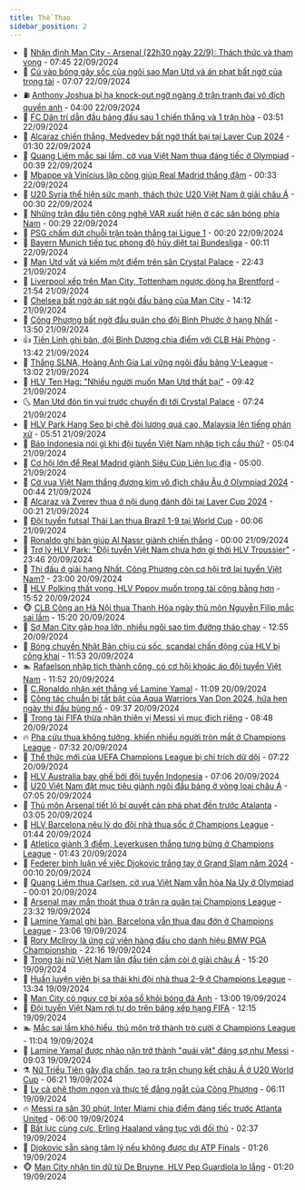 ```yaml
---
title: Thể Thao
sidebar_position: 2
---
```


<!-- dantri-the-thao:START -->
- 🎡 [Nhận định Man City - Arsenal &lpar;22h30 ngày 22/9&rpar;: Thách thức và tham vọng](https://dantri.com.vn/the-thao/nhan-dinh-man-city-arsenal-22h30-ngay-229-thach-thuc-va-tham-vong-20240922144546941.htm) - 07:45 22/09/2024
- 💯 [Cú vào bóng gây sốc của ngôi sao Man Utd và án phạt bất ngờ của trọng tài](https://dantri.com.vn/the-thao/cu-vao-bong-gay-soc-cua-ngoi-sao-man-utd-va-an-phat-bat-ngo-cua-trong-tai-20240922140713411.htm) - 07:07 22/09/2024
- ⛽️ [Anthony Joshua bị hạ knock-out ngỡ ngàng ở trận tranh đai vô địch quyền anh](https://dantri.com.vn/the-thao/anthony-joshua-bi-ha-knock-out-ngo-ngang-o-tran-tranh-dai-vo-dich-quyen-anh-20240922103244582.htm) - 04:00 22/09/2024
- 💃 [FC Dân trí dẫn đầu bảng đấu sau 1 chiến thắng và 1 trận hòa](https://dantri.com.vn/the-thao/fc-dan-tri-dan-dau-bang-dau-sau-1-chien-thang-va-1-tran-hoa-20240922133447413.htm) - 03:51 22/09/2024
- 🌈 [Alcaraz chiến thắng, Medvedev bất ngờ thất bại tại Laver Cup 2024](https://dantri.com.vn/the-thao/alcaraz-chien-thang-medvedev-bat-ngo-that-bai-tai-laver-cup-2024-20240922082443461.htm) - 01:30 22/09/2024
- 🦅 [Quang Liêm mắc sai lầm, cờ vua Việt Nam thua đáng tiếc ở Olympiad](https://dantri.com.vn/the-thao/quang-liem-mac-sai-lam-co-vua-viet-nam-thua-dang-tiec-o-olympiad-20240922073527013.htm) - 00:39 22/09/2024
- 🌝 [Mbappe và Vinicius lập công giúp Real Madrid thắng đậm](https://dantri.com.vn/the-thao/mbappe-va-vinicius-lap-cong-giup-real-madrid-thang-dam-20240922073214058.htm) - 00:33 22/09/2024
- 🚀 [U20 Syria thể hiện sức mạnh, thách thức U20 Việt Nam ở giải châu Á](https://dantri.com.vn/the-thao/u20-syria-the-hien-suc-manh-thach-thuc-u20-viet-nam-o-giai-chau-a-20240922080222093.htm) - 00:30 22/09/2024
- 🎉 [Những trận đầu tiên công nghệ VAR xuất hiện ở các sân bóng phía Nam](https://dantri.com.vn/the-thao/nhung-tran-dau-tien-cong-nghe-var-xuat-hien-o-cac-san-bong-phia-nam-20240921230311045.htm) - 00:29 22/09/2024
- 📝 [PSG chấm dứt chuỗi trận toàn thắng tại Ligue 1](https://dantri.com.vn/the-thao/psg-cham-dut-chuoi-tran-toan-thang-tai-ligue-1-20240922071556178.htm) - 00:20 22/09/2024
- 🦄 [Bayern Munich tiếp tục phong độ hủy diệt tại Bundesliga](https://dantri.com.vn/the-thao/bayern-munich-tiep-tuc-phong-do-huy-diet-tai-bundesliga-20240922061840435.htm) - 00:11 22/09/2024
- 🎉 [Man Utd vất vả kiếm một điểm trên sân Crystal Palace](https://dantri.com.vn/the-thao/man-utd-vat-va-kiem-mot-diem-tren-san-crystal-palace-20240922054321653.htm) - 22:43 21/09/2024
- 💼 [Liverpool xếp trên Man City, Tottenham ngược dòng hạ Brentford](https://dantri.com.vn/the-thao/liverpool-xep-tren-man-city-tottenham-nguoc-dong-ha-brentford-20240922045445473.htm) - 21:54 21/09/2024
- 🤡 [Chelsea bất ngờ áp sát ngôi đầu bảng của Man City](https://dantri.com.vn/the-thao/chelsea-bat-ngo-ap-sat-ngoi-dau-bang-cua-man-city-20240921211217629.htm) - 14:12 21/09/2024
- 🦆 [Công Phượng bất ngờ đầu quân cho đội Bình Phước ở hạng Nhất](https://dantri.com.vn/the-thao/cong-phuong-bat-ngo-dau-quan-cho-doi-binh-phuoc-o-hang-nhat-20240921204755980.htm) - 13:50 21/09/2024
- 👍 [Tiến Linh ghi bàn, đội Bình Dương chia điểm với CLB Hải Phòng](https://dantri.com.vn/the-thao/tien-linh-ghi-ban-doi-binh-duong-chia-diem-voi-clb-hai-phong-20240921203610326.htm) - 13:42 21/09/2024
- 💼 [Thắng SLNA, Hoàng Anh Gia Lai vững ngôi đầu bảng V-League](https://dantri.com.vn/the-thao/thang-slna-hoang-anh-gia-lai-vung-ngoi-dau-bang-v-league-20240921192736132.htm) - 13:02 21/09/2024
- 🦒 [HLV Ten Hag: &quot;Nhiều người muốn Man Utd thất bại&quot;](https://dantri.com.vn/the-thao/hlv-ten-hag-nhieu-nguoi-muon-man-utd-that-bai-20240921135859071.htm) - 09:42 21/09/2024
- 🌜 [Man Utd đón tin vui trước chuyến đi tới Crystal Palace](https://dantri.com.vn/the-thao/man-utd-don-tin-vui-truoc-chuyen-di-toi-crystal-palace-20240921142421724.htm) - 07:24 21/09/2024
- 🦆 [HLV Park Hang Seo bị chê đòi lương quá cao, Malaysia lên tiếng phán xử](https://dantri.com.vn/the-thao/hlv-park-hang-seo-bi-che-doi-luong-qua-cao-malaysia-len-tieng-phan-xu-20240921125126569.htm) - 05:51 21/09/2024
- 💪 [Báo Indonesia nói gì khi đội tuyển Việt Nam nhập tịch cầu thủ?](https://dantri.com.vn/the-thao/bao-indonesia-noi-gi-khi-doi-tuyen-viet-nam-nhap-tich-cau-thu-20240921120433212.htm) - 05:04 21/09/2024
- 🧠 [Cơ hội lớn để Real Madrid giành Siêu Cúp Liên lục địa](https://dantri.com.vn/the-thao/co-hoi-lon-de-real-madrid-gianh-sieu-cup-lien-luc-dia-20240921115227084.htm) - 05:00 21/09/2024
- 🦄 [Cờ vua Việt Nam thắng đương kim vô địch châu Âu ở Olympiad 2024](https://dantri.com.vn/the-thao/co-vua-viet-nam-thang-duong-kim-vo-dich-chau-au-o-olympiad-2024-20240921073958771.htm) - 00:44 21/09/2024
- 🥸 [Alcaraz và Zverev thua ở nội dung đánh đôi tại Laver Cup 2024](https://dantri.com.vn/the-thao/alcaraz-va-zverev-thua-o-noi-dung-danh-doi-tai-laver-cup-2024-20240921071930144.htm) - 00:21 21/09/2024
- 🤠 [Đội tuyển futsal Thái Lan thua Brazil 1-9 tại World Cup](https://dantri.com.vn/the-thao/doi-tuyen-futsal-thai-lan-thua-brazil-1-9-tai-world-cup-20240920231537165.htm) - 00:06 21/09/2024
- 👺 [Ronaldo ghi bàn giúp Al Nassr giành chiến thắng](https://dantri.com.vn/the-thao/ronaldo-ghi-ban-giup-al-nassr-gianh-chien-thang-20240921073325118.htm) - 00:00 21/09/2024
- 📝 [Trợ lý HLV Park: &quot;Đội tuyển Việt Nam chưa hơn gì thời HLV Troussier&quot;](https://dantri.com.vn/the-thao/tro-ly-hlv-park-doi-tuyen-viet-nam-chua-hon-gi-thoi-hlv-troussier-20240918145216544.htm) - 23:46 20/09/2024
- 🦆 [Thi đấu ở giải hạng Nhất, Công Phượng còn cơ hội trở lại tuyển Việt Nam?](https://dantri.com.vn/the-thao/thi-dau-o-giai-hang-nhat-cong-phuong-con-co-hoi-tro-lai-tuyen-viet-nam-20240920174208073.htm) - 23:00 20/09/2024
- 🥳 [HLV Polking thất vọng, HLV Popov muốn trọng tài công bằng hơn](https://dantri.com.vn/the-thao/hlv-polking-that-vong-hlv-popov-muon-trong-tai-cong-bang-hon-20240920224737199.htm) - 15:52 20/09/2024
- 🐵 [CLB Công an Hà Nội thua Thanh Hóa ngày thủ môn Nguyễn Filip mắc sai lầm](https://dantri.com.vn/the-thao/clb-cong-an-ha-noi-thua-thanh-hoa-ngay-thu-mon-nguyen-filip-mac-sai-lam-20240920221831304.htm) - 15:20 20/09/2024
- 🤩 [Sợ Man City gặp họa lớn, nhiều ngôi sao tìm đường tháo chạy](https://dantri.com.vn/the-thao/so-man-city-gap-hoa-lon-nhieu-ngoi-sao-tim-duong-thao-chay-20240920195455633.htm) - 12:55 20/09/2024
- 🤠 [Bóng chuyền Nhật Bản chịu cú sốc, scandal chấn động của HLV bị công khai](https://dantri.com.vn/the-thao/bong-chuyen-nhat-ban-chiu-cu-soc-scandal-chan-dong-cua-hlv-bi-cong-khai-20240920185355756.htm) - 11:53 20/09/2024
- 🏊 [Rafaelson nhập tịch thành công, có cơ hội khoác áo đội tuyển Việt Nam](https://dantri.com.vn/the-thao/rafaelson-nhap-tich-thanh-cong-co-co-hoi-khoac-ao-doi-tuyen-viet-nam-20240920192754397.htm) - 11:52 20/09/2024
- 🗽 [C.Ronaldo nhận xét thẳng về Lamine Yamal](https://dantri.com.vn/the-thao/cronaldo-nhan-xet-thang-ve-lamine-yamal-20240920160857343.htm) - 11:09 20/09/2024
- 🚀 [Công tác chuẩn bị tất bật của Aqua Warriors Van Don 2024, hứa hẹn ngày thi đấu bùng nổ](https://dantri.com.vn/the-thao/cong-tac-chuan-bi-tat-bat-cua-aqua-warriors-van-don-2024-hua-hen-ngay-thi-dau-bung-no-20240920161153253.htm) - 09:37 20/09/2024
- 🎉 [Trọng tài FIFA thừa nhận thiên vị Messi vì mục đích riêng](https://dantri.com.vn/the-thao/trong-tai-fifa-thua-nhan-thien-vi-messi-vi-muc-dich-rieng-20240920154804778.htm) - 08:48 20/09/2024
- 🔥 [Pha cứu thua không tưởng, khiến nhiều người tròn mắt ở Champions League](https://dantri.com.vn/the-thao/pha-cuu-thua-khong-tuong-khien-nhieu-nguoi-tron-mat-o-champions-league-20240920113244261.htm) - 07:32 20/09/2024
- 🎉 [Thể thức mới của UEFA Champions League bị chỉ trích dữ dội](https://dantri.com.vn/the-thao/the-thuc-moi-cua-uefa-champions-league-bi-chi-trich-du-doi-20240920074619801.htm) - 07:22 20/09/2024
- 🎡 [HLV Australia bay ghế bởi đội tuyển Indonesia](https://dantri.com.vn/the-thao/hlv-australia-bay-ghe-boi-doi-tuyen-indonesia-20240920140440060.htm) - 07:06 20/09/2024
- 🐻 [U20 Việt Nam đặt mục tiêu giành ngôi đầu bảng ở vòng loại châu Á](https://dantri.com.vn/the-thao/u20-viet-nam-dat-muc-tieu-gianh-ngoi-dau-bang-o-vong-loai-chau-a-20240920140454562.htm) - 07:05 20/09/2024
- 🌊 [Thủ môn Arsenal tiết lộ bí quyết cản phá phạt đền trước Atalanta](https://dantri.com.vn/the-thao/thu-mon-arsenal-tiet-lo-bi-quyet-can-pha-phat-den-truoc-atalanta-20240920094531081.htm) - 03:05 20/09/2024
- 💃 [HLV Barcelona nêu lý do đội nhà thua sốc ở Champions League](https://dantri.com.vn/the-thao/hlv-barcelona-neu-ly-do-doi-nha-thua-soc-o-champions-league-20240920083944990.htm) - 01:44 20/09/2024
- 🤔 [Atletico giành 3 điểm, Leverkusen thắng tưng bừng ở Champions League](https://dantri.com.vn/the-thao/atletico-gianh-3-diem-leverkusen-thang-tung-bung-o-champions-league-20240920080207864.htm) - 01:43 20/09/2024
- 🤭 [Federer bình luận về việc Djokovic trắng tay ở Grand Slam năm 2024](https://dantri.com.vn/the-thao/federer-binh-luan-ve-viec-djokovic-trang-tay-o-grand-slam-nam-2024-20240920070450825.htm) - 00:10 20/09/2024
- 👹 [Quang Liêm thua Carlsen, cờ vua Việt Nam vẫn hòa Na Uy ở Olympiad](https://dantri.com.vn/the-thao/quang-liem-thua-carlsen-co-vua-viet-nam-van-hoa-na-uy-o-olympiad-20240920065859431.htm) - 00:01 20/09/2024
- 🗽 [Arsenal may mắn thoát thua ở trận ra quân tại Champions League](https://dantri.com.vn/the-thao/arsenal-may-man-thoat-thua-o-tran-ra-quan-tai-champions-league-20240920063200608.htm) - 23:32 19/09/2024
- 🥳 [Lamine Yamal ghi bàn, Barcelona vẫn thua đau đớn ở Champions League](https://dantri.com.vn/the-thao/lamine-yamal-ghi-ban-barcelona-van-thua-dau-don-o-champions-league-20240920060628275.htm) - 23:06 19/09/2024
- 💃 [Rory McIlroy là ứng cử viên hàng đầu cho danh hiệu BMW PGA Championship](https://dantri.com.vn/the-thao/rory-mcilroy-la-ung-cu-vien-hang-dau-cho-danh-hieu-bmw-pga-championship-20240919120500449.htm) - 22:16 19/09/2024
- 🧰 [Trọng tài nữ Việt Nam lần đầu tiên cầm còi ở giải châu Á](https://dantri.com.vn/the-thao/trong-tai-nu-viet-nam-lan-dau-tien-cam-coi-o-giai-chau-a-20240919221632227.htm) - 15:20 19/09/2024
- 💪 [Huấn luyện viên bị sa thải khi đội nhà thua 2-9 ở Champions League](https://dantri.com.vn/the-thao/huan-luyen-vien-bi-sa-thai-khi-doi-nha-thua-2-9-o-champions-league-20240919202030086.htm) - 13:34 19/09/2024
- 🚀 [Man City có nguy cơ bị xóa sổ khỏi bóng đá Anh](https://dantri.com.vn/the-thao/man-city-co-nguy-co-bi-xoa-so-khoi-bong-da-anh-20240919200043655.htm) - 13:00 19/09/2024
- 🤠 [Đội tuyển Việt Nam rơi tự do trên bảng xếp hạng FIFA](https://dantri.com.vn/the-thao/doi-tuyen-viet-nam-roi-tu-do-tren-bang-xep-hang-fifa-20240919172330048.htm) - 12:15 19/09/2024
- 🏊 [Mắc sai lầm khó hiểu, thủ môn trở thành trò cười ở Champions League](https://dantri.com.vn/the-thao/mac-sai-lam-kho-hieu-thu-mon-tro-thanh-tro-cuoi-o-champions-league-20240919170423907.htm) - 11:04 19/09/2024
- 🦄 [Lamine Yamal được nhào nặn trở thành &quot;quái vật&quot; đáng sợ như Messi](https://dantri.com.vn/the-thao/lamine-yamal-duoc-nhao-nan-tro-thanh-quai-vat-dang-so-nhu-messi-20240919125424351.htm) - 09:03 19/09/2024
- ⚗️ [Nữ Triều Tiên gây địa chấn, tạo ra trận chung kết châu Á ở U20 World Cup](https://dantri.com.vn/the-thao/nu-trieu-tien-gay-dia-chan-tao-ra-tran-chung-ket-chau-a-o-u20-world-cup-20240919132109923.htm) - 06:21 19/09/2024
- 🥷 [Ly cà phê thơm ngon và thực tế đắng ngắt của Công Phượng](https://dantri.com.vn/the-thao/ly-ca-phe-thom-ngon-va-thuc-te-dang-ngat-cua-cong-phuong-20240918215153171.htm) - 06:11 19/09/2024
- 🔥 [Messi ra sân 30 phút, Inter Miami chia điểm đáng tiếc trước Atlanta United](https://dantri.com.vn/the-thao/messi-ra-san-30-phut-inter-miami-chia-diem-dang-tiec-truoc-atlanta-united-20240919123337402.htm) - 06:00 19/09/2024
- 🦅 [Bất lực cùng cực, Erling Haaland văng tục với đối thủ](https://dantri.com.vn/the-thao/bat-luc-cung-cuc-erling-haaland-vang-tuc-voi-doi-thu-20240919093529861.htm) - 02:37 19/09/2024
- 🌝 [Djokovic sẵn sàng tâm lý nếu không được dự ATP Finals](https://dantri.com.vn/the-thao/djokovic-san-sang-tam-ly-neu-khong-duoc-du-atp-finals-20240919082430308.htm) - 01:26 19/09/2024
- 🐵 [Man City nhận tin dữ từ De Bruyne, HLV Pep Guardiola lo lắng](https://dantri.com.vn/the-thao/man-city-nhan-tin-du-tu-de-bruyne-hlv-pep-guardiola-lo-lang-20240919075206168.htm) - 01:20 19/09/2024<!-- dantri-the-thao:END -->
